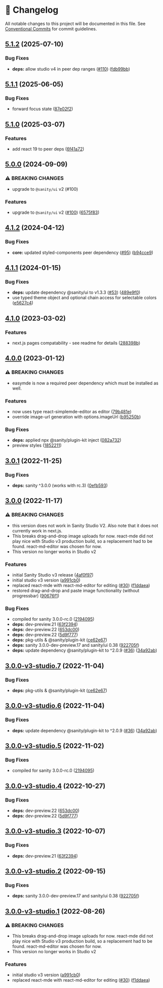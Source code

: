 <!-- markdownlint-disable --><!-- textlint-disable -->

# 📓 Changelog

All notable changes to this project will be documented in this file. See
[Conventional Commits](https://conventionalcommits.org) for commit guidelines.

## [5.1.2](https://github.com/sanity-io/sanity-plugin-markdown/compare/v5.1.1...v5.1.2) (2025-07-10)

### Bug Fixes

- **deps:** allow studio v4 in peer dep ranges ([#110](https://github.com/sanity-io/sanity-plugin-markdown/issues/110)) ([fdb99bb](https://github.com/sanity-io/sanity-plugin-markdown/commit/fdb99bb3a49ec5b397a8472f036f4db2fbd8418b))

## [5.1.1](https://github.com/sanity-io/sanity-plugin-markdown/compare/v5.1.0...v5.1.1) (2025-06-05)

### Bug Fixes

- forward focus state ([87e02f2](https://github.com/sanity-io/sanity-plugin-markdown/commit/87e02f2295c5f0e34f7cbff22877d0634d9b364d))

## [5.1.0](https://github.com/sanity-io/sanity-plugin-markdown/compare/v5.0.0...v5.1.0) (2025-03-07)

### Features

- add react 19 to peer deps ([6f41a72](https://github.com/sanity-io/sanity-plugin-markdown/commit/6f41a7248553edc28708d8b142a1bf491d02d2cf))

## [5.0.0](https://github.com/sanity-io/sanity-plugin-markdown/compare/v4.1.2...v5.0.0) (2024-09-09)

### ⚠ BREAKING CHANGES

- upgrade to `@sanity/ui` v2 (#100)

### Features

- upgrade to `@sanity/ui` v2 ([#100](https://github.com/sanity-io/sanity-plugin-markdown/issues/100)) ([6575f83](https://github.com/sanity-io/sanity-plugin-markdown/commit/6575f8311ad2ee3a0a42d61c4556dc595ef7e8ce))

## [4.1.2](https://github.com/sanity-io/sanity-plugin-markdown/compare/v4.1.1...v4.1.2) (2024-04-12)

### Bug Fixes

- **core:** updated styled-components peer dependency ([#95](https://github.com/sanity-io/sanity-plugin-markdown/issues/95)) ([b94cce9](https://github.com/sanity-io/sanity-plugin-markdown/commit/b94cce97de11a20ef379ab594df48a95f4c6a03a))

## [4.1.1](https://github.com/sanity-io/sanity-plugin-markdown/compare/v4.1.0...v4.1.1) (2024-01-15)

### Bug Fixes

- **deps:** update dependency @sanity/ui to v1.3.3 ([#53](https://github.com/sanity-io/sanity-plugin-markdown/issues/53)) ([489e9f0](https://github.com/sanity-io/sanity-plugin-markdown/commit/489e9f04a7720a542784ec64ca7873b816ab2526))
- use typed theme object and optional chain access for selectable colors ([e5627c4](https://github.com/sanity-io/sanity-plugin-markdown/commit/e5627c4c68b358c66b1d18017c4e9cf410486622))

## [4.1.0](https://github.com/sanity-io/sanity-plugin-markdown/compare/v4.0.0...v4.1.0) (2023-03-02)

### Features

- next.js pages compatability - see readme for details ([288398b](https://github.com/sanity-io/sanity-plugin-markdown/commit/288398bd01169f00467bed8e51760f055427c5be))

## [4.0.0](https://github.com/sanity-io/sanity-plugin-markdown/compare/v3.0.1...v4.0.0) (2023-01-12)

### ⚠ BREAKING CHANGES

- easymde is now a required peer dependency which must be installed as well.

### Features

- now uses type react-simplemde-editor as editor ([79b481e](https://github.com/sanity-io/sanity-plugin-markdown/commit/79b481e6eedb0a83f2a265ef17b5ed9821b30128))
- override image-url generation with options.imageUrl ([b95250b](https://github.com/sanity-io/sanity-plugin-markdown/commit/b95250b6cbeeebeb4b7538e0a3ad151619155fdd))

### Bug Fixes

- **deps:** applied npx @sanity/plugin-kit inject ([082a732](https://github.com/sanity-io/sanity-plugin-markdown/commit/082a7324199cb2cddd9fc73d6f456b6fadd197c4))
- preview styles ([1852211](https://github.com/sanity-io/sanity-plugin-markdown/commit/18522110b164a76b7fd3fce52a839d6ee4f66e76))

## [3.0.1](https://github.com/sanity-io/sanity-plugin-markdown/compare/v3.0.0...v3.0.1) (2022-11-25)

### Bug Fixes

- **deps:** sanity ^3.0.0 (works with rc.3) ([0efb593](https://github.com/sanity-io/sanity-plugin-markdown/commit/0efb5934319dee08542af4fd8bbc7b7e01118e44))

## [3.0.0](https://github.com/sanity-io/sanity-plugin-markdown/compare/v2.1.1...v3.0.0) (2022-11-17)

### ⚠ BREAKING CHANGES

- this version does not work in Sanity Studio V2.
  Also note that it does not currently work in next.js.
- This breaks drag-and-drop image uploads for now.
  react-mde did not play nice with Studio v3 production build, so a replacement had to be found.
  react-md-editor was chosen for now.
- This version no longer works in Studio v2

### Features

- initial Sanity Studio v3 release ([4af0f97](https://github.com/sanity-io/sanity-plugin-markdown/commit/4af0f9768b89540074abeeb8fc13f2b935c51f62))
- initial studio v3 version ([a991cb0](https://github.com/sanity-io/sanity-plugin-markdown/commit/a991cb0c9e55056b92ff71cd407b09ee913bb8b9))
- replaced react-mde with react-md-editor for editing ([#30](https://github.com/sanity-io/sanity-plugin-markdown/issues/30)) ([f1ddaea](https://github.com/sanity-io/sanity-plugin-markdown/commit/f1ddaea59dca3dd90a307888b9f1cf7b0823b425))
- restored drag-and-drop and paste image functionality (without progressbar) ([90676f1](https://github.com/sanity-io/sanity-plugin-markdown/commit/90676f1448dad6501950e7b0d939201a8eb853a6))

### Bug Fixes

- compiled for sanity 3.0.0-rc.0 ([2194095](https://github.com/sanity-io/sanity-plugin-markdown/commit/2194095e4a9b3d93ffdcc02c9127d48cf13fecf6))
- **deps:** dev-preview.21 ([63f2394](https://github.com/sanity-io/sanity-plugin-markdown/commit/63f2394badd0ebe40eca94c5e3452502f3a3d88d))
- **deps:** dev-preview.22 ([653dc00](https://github.com/sanity-io/sanity-plugin-markdown/commit/653dc00a440fffff4f786a9e95faf663d4674b42))
- **deps:** dev-preview.22 ([5d9f777](https://github.com/sanity-io/sanity-plugin-markdown/commit/5d9f777d54b33a40b62818e67f1494b18f256881))
- **deps:** pkg-utils & @sanity/plugin-kit ([ce62e67](https://github.com/sanity-io/sanity-plugin-markdown/commit/ce62e67168307ca5ceb7528198aeb06a4748246b))
- **deps:** sanity 3.0.0-dev-preview.17 and sanity/ui 0.38 ([922705f](https://github.com/sanity-io/sanity-plugin-markdown/commit/922705f27570bd212f8cb136111ea5454c12c815))
- **deps:** update dependency @sanity/plugin-kit to ^2.0.9 ([#36](https://github.com/sanity-io/sanity-plugin-markdown/issues/36)) ([34a92ab](https://github.com/sanity-io/sanity-plugin-markdown/commit/34a92abade6b32499623afaf9aee82684471a0e2))

## [3.0.0-v3-studio.7](https://github.com/sanity-io/sanity-plugin-markdown/compare/v3.0.0-v3-studio.6...v3.0.0-v3-studio.7) (2022-11-04)

### Bug Fixes

- **deps:** pkg-utils & @sanity/plugin-kit ([ce62e67](https://github.com/sanity-io/sanity-plugin-markdown/commit/ce62e67168307ca5ceb7528198aeb06a4748246b))

## [3.0.0-v3-studio.6](https://github.com/sanity-io/sanity-plugin-markdown/compare/v3.0.0-v3-studio.5...v3.0.0-v3-studio.6) (2022-11-04)

### Bug Fixes

- **deps:** update dependency @sanity/plugin-kit to ^2.0.9 ([#36](https://github.com/sanity-io/sanity-plugin-markdown/issues/36)) ([34a92ab](https://github.com/sanity-io/sanity-plugin-markdown/commit/34a92abade6b32499623afaf9aee82684471a0e2))

## [3.0.0-v3-studio.5](https://github.com/sanity-io/sanity-plugin-markdown/compare/v3.0.0-v3-studio.4...v3.0.0-v3-studio.5) (2022-11-02)

### Bug Fixes

- compiled for sanity 3.0.0-rc.0 ([2194095](https://github.com/sanity-io/sanity-plugin-markdown/commit/2194095e4a9b3d93ffdcc02c9127d48cf13fecf6))

## [3.0.0-v3-studio.4](https://github.com/sanity-io/sanity-plugin-markdown/compare/v3.0.0-v3-studio.3...v3.0.0-v3-studio.4) (2022-10-27)

### Bug Fixes

- **deps:** dev-preview.22 ([653dc00](https://github.com/sanity-io/sanity-plugin-markdown/commit/653dc00a440fffff4f786a9e95faf663d4674b42))
- **deps:** dev-preview.22 ([5d9f777](https://github.com/sanity-io/sanity-plugin-markdown/commit/5d9f777d54b33a40b62818e67f1494b18f256881))

## [3.0.0-v3-studio.3](https://github.com/sanity-io/sanity-plugin-markdown/compare/v3.0.0-v3-studio.2...v3.0.0-v3-studio.3) (2022-10-07)

### Bug Fixes

- **deps:** dev-preview.21 ([63f2394](https://github.com/sanity-io/sanity-plugin-markdown/commit/63f2394badd0ebe40eca94c5e3452502f3a3d88d))

## [3.0.0-v3-studio.2](https://github.com/sanity-io/sanity-plugin-markdown/compare/v3.0.0-v3-studio.1...v3.0.0-v3-studio.2) (2022-09-15)

### Bug Fixes

- **deps:** sanity 3.0.0-dev-preview.17 and sanity/ui 0.38 ([922705f](https://github.com/sanity-io/sanity-plugin-markdown/commit/922705f27570bd212f8cb136111ea5454c12c815))

## [3.0.0-v3-studio.1](https://github.com/sanity-io/sanity-plugin-markdown/compare/v2.1.1...v3.0.0-v3-studio.1) (2022-08-26)

### ⚠ BREAKING CHANGES

- This breaks drag-and-drop image uploads for now.
  react-mde did not play nice with Studio v3 production build, so a replacement had to be found.
  react-md-editor was chosen for now.
- This version no longer works in Studio v2

### Features

- initial studio v3 version ([a991cb0](https://github.com/sanity-io/sanity-plugin-markdown/commit/a991cb0c9e55056b92ff71cd407b09ee913bb8b9))
- replaced react-mde with react-md-editor for editing ([#30](https://github.com/sanity-io/sanity-plugin-markdown/issues/30)) ([f1ddaea](https://github.com/sanity-io/sanity-plugin-markdown/commit/f1ddaea59dca3dd90a307888b9f1cf7b0823b425))
